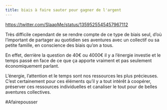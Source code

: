 ```yaml
---
title: biais à faire sauter pour gagner de l'argent
---
```


https://twitter.com/SlaapMe/status/1359525545457967112

Très difficile cependant de se rendre compte de ce type de biais seul, d’où l’important de partager au quotidien ses aventures avec un collectif ou sa petite famille, en conscience des biais qu’on a tous.

En effet, derrière la question de 40€ ou 4000€ il y a l’énergie investie et le temps passé en face de ce que ça apporte vraiment et pas seulement économiquement parlant.

L’énergie, l’attention et le temps sont nos ressources les plus précieuses. C’est certainement pour ces éléments qu’il y a tout intérêt à coopérer, préserver ces ressources individuelles et canaliser le tout pour de belles aventures collectives.

#Afairepousser 